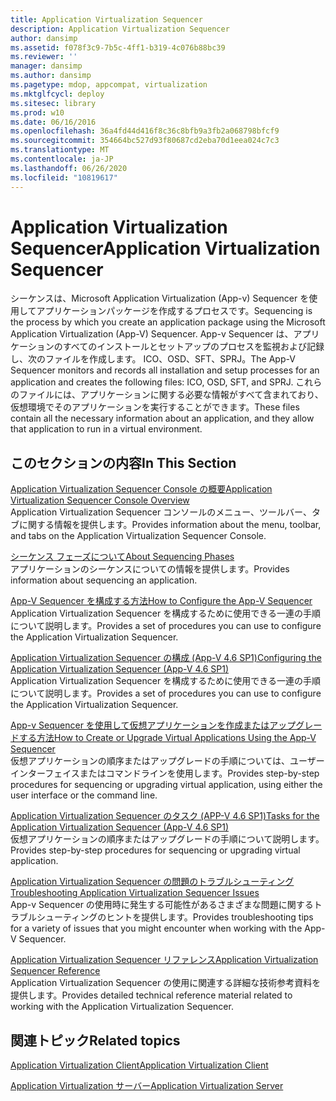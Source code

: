 ```yaml
---
title: Application Virtualization Sequencer
description: Application Virtualization Sequencer
author: dansimp
ms.assetid: f078f3c9-7b5c-4ff1-b319-4c076b88bc39
ms.reviewer: ''
manager: dansimp
ms.author: dansimp
ms.pagetype: mdop, appcompat, virtualization
ms.mktglfcycl: deploy
ms.sitesec: library
ms.prod: w10
ms.date: 06/16/2016
ms.openlocfilehash: 36a4fd44d416f8c36c8bfb9a3fb2a068798bfcf9
ms.sourcegitcommit: 354664bc527d93f80687cd2eba70d1eea024c7c3
ms.translationtype: MT
ms.contentlocale: ja-JP
ms.lasthandoff: 06/26/2020
ms.locfileid: "10819617"
---
```

# <span data-ttu-id="f5acb-103">Application Virtualization Sequencer</span><span class="sxs-lookup"><span data-stu-id="f5acb-103">Application Virtualization Sequencer</span></span>


<span data-ttu-id="f5acb-104">シーケンスは、Microsoft Application Virtualization (App-v) Sequencer を使用してアプリケーションパッケージを作成するプロセスです。</span><span class="sxs-lookup"><span data-stu-id="f5acb-104">Sequencing is the process by which you create an application package using the Microsoft Application Virtualization (App-V) Sequencer.</span></span> <span data-ttu-id="f5acb-105">App-v Sequencer は、アプリケーションのすべてのインストールとセットアップのプロセスを監視および記録し、次のファイルを作成します。 ICO、OSD、SFT、SPRJ。</span><span class="sxs-lookup"><span data-stu-id="f5acb-105">The App-V Sequencer monitors and records all installation and setup processes for an application and creates the following files: ICO, OSD, SFT, and SPRJ.</span></span> <span data-ttu-id="f5acb-106">これらのファイルには、アプリケーションに関する必要な情報がすべて含まれており、仮想環境でそのアプリケーションを実行することができます。</span><span class="sxs-lookup"><span data-stu-id="f5acb-106">These files contain all the necessary information about an application, and they allow that application to run in a virtual environment.</span></span>

## <span data-ttu-id="f5acb-107">このセクションの内容</span><span class="sxs-lookup"><span data-stu-id="f5acb-107">In This Section</span></span>


<a href="" id="application-virtualization-sequencer-console-overview"></a>[<span data-ttu-id="f5acb-108">Application Virtualization Sequencer Console の概要</span><span class="sxs-lookup"><span data-stu-id="f5acb-108">Application Virtualization Sequencer Console Overview</span></span>](application-virtualization-sequencer-console-overview.md)  
<span data-ttu-id="f5acb-109">Application Virtualization Sequencer コンソールのメニュー、ツールバー、タブに関する情報を提供します。</span><span class="sxs-lookup"><span data-stu-id="f5acb-109">Provides information about the menu, toolbar, and tabs on the Application Virtualization Sequencer Console.</span></span>

<a href="" id="about-sequencing-phases"></a>[<span data-ttu-id="f5acb-110">シーケンス フェーズについて</span><span class="sxs-lookup"><span data-stu-id="f5acb-110">About Sequencing Phases</span></span>](about-sequencing-phases.md)  
<span data-ttu-id="f5acb-111">アプリケーションのシーケンスについての情報を提供します。</span><span class="sxs-lookup"><span data-stu-id="f5acb-111">Provides information about sequencing an application.</span></span>

<a href="" id="how-to-configure-the-app-v-sequencer"></a>[<span data-ttu-id="f5acb-112">App-V Sequencer を構成する方法</span><span class="sxs-lookup"><span data-stu-id="f5acb-112">How to Configure the App-V Sequencer</span></span>](how-to-configure-the-app-v-sequencer.md)  
<span data-ttu-id="f5acb-113">Application Virtualization Sequencer を構成するために使用できる一連の手順について説明します。</span><span class="sxs-lookup"><span data-stu-id="f5acb-113">Provides a set of procedures you can use to configure the Application Virtualization Sequencer.</span></span>

<a href="" id="configuring-the-application-virtualization-sequencer--app-v-4-6-sp1-"></a>[<span data-ttu-id="f5acb-114">Application Virtualization Sequencer の構成 (App-V 4.6 SP1)</span><span class="sxs-lookup"><span data-stu-id="f5acb-114">Configuring the Application Virtualization Sequencer (App-V 4.6 SP1)</span></span>](configuring-the-application-virtualization-sequencer--app-v-46-sp1-.md)  
<span data-ttu-id="f5acb-115">Application Virtualization Sequencer を構成するために使用できる一連の手順について説明します。</span><span class="sxs-lookup"><span data-stu-id="f5acb-115">Provides a set of procedures you can use to configure the Application Virtualization Sequencer.</span></span>

<a href="" id="how-to-create-or-upgrade-virtual-applications-using--the-app-v-sequencer"></a>[<span data-ttu-id="f5acb-116">App-v Sequencer を使用して仮想アプリケーションを作成またはアップグレードする方法</span><span class="sxs-lookup"><span data-stu-id="f5acb-116">How to Create or Upgrade Virtual Applications Using the App-V Sequencer</span></span>](how-to-create-or-upgrade-virtual-applications-using--the-app-v-sequencer.md)  
<span data-ttu-id="f5acb-117">仮想アプリケーションの順序またはアップグレードの手順については、ユーザーインターフェイスまたはコマンドラインを使用します。</span><span class="sxs-lookup"><span data-stu-id="f5acb-117">Provides step-by-step procedures for sequencing or upgrading virtual application, using either the user interface or the command line.</span></span>

<a href="" id="tasks-for-the-application-virtualization-sequencer--app-v-4-6-sp1-"></a>[<span data-ttu-id="f5acb-118">Application Virtualization Sequencer のタスク (APP-V 4.6 SP1)</span><span class="sxs-lookup"><span data-stu-id="f5acb-118">Tasks for the Application Virtualization Sequencer (App-V 4.6 SP1)</span></span>](tasks-for-the-application-virtualization-sequencer--app-v-46-sp1-.md)  
<span data-ttu-id="f5acb-119">仮想アプリケーションの順序またはアップグレードの手順について説明します。</span><span class="sxs-lookup"><span data-stu-id="f5acb-119">Provides step-by-step procedures for sequencing or upgrading virtual application.</span></span>

<a href="" id="troubleshooting-application-virtualization-sequencer-issues"></a>[<span data-ttu-id="f5acb-120">Application Virtualization Sequencer の問題のトラブルシューティング</span><span class="sxs-lookup"><span data-stu-id="f5acb-120">Troubleshooting Application Virtualization Sequencer Issues</span></span>](troubleshooting-application-virtualization-sequencer-issues.md)  
<span data-ttu-id="f5acb-121">App-v Sequencer の使用時に発生する可能性があるさまざまな問題に関するトラブルシューティングのヒントを提供します。</span><span class="sxs-lookup"><span data-stu-id="f5acb-121">Provides troubleshooting tips for a variety of issues that you might encounter when working with the App-V Sequencer.</span></span>

<a href="" id="application-virtualization-sequencer-reference"></a>[<span data-ttu-id="f5acb-122">Application Virtualization Sequencer リファレンス</span><span class="sxs-lookup"><span data-stu-id="f5acb-122">Application Virtualization Sequencer Reference</span></span>](application-virtualization-sequencer-reference.md)  
<span data-ttu-id="f5acb-123">Application Virtualization Sequencer の使用に関連する詳細な技術参考資料を提供します。</span><span class="sxs-lookup"><span data-stu-id="f5acb-123">Provides detailed technical reference material related to working with the Application Virtualization Sequencer.</span></span>

## <span data-ttu-id="f5acb-124">関連トピック</span><span class="sxs-lookup"><span data-stu-id="f5acb-124">Related topics</span></span>


[<span data-ttu-id="f5acb-125">Application Virtualization Client</span><span class="sxs-lookup"><span data-stu-id="f5acb-125">Application Virtualization Client</span></span>](application-virtualization-client.md)

[<span data-ttu-id="f5acb-126">Application Virtualization サーバー</span><span class="sxs-lookup"><span data-stu-id="f5acb-126">Application Virtualization Server</span></span>](application-virtualization-server.md)

 

 





